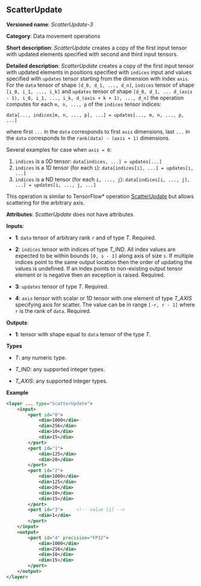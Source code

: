 ## ScatterUpdate <a name="ScatterUpdate"></a>

**Versioned name**: *ScatterUpdate-3*

**Category**: Data movement operations

**Short description**: *ScatterUpdate* creates a copy of the first input tensor with updated elements specified with second and third input tensors.

**Detailed description**: *ScatterUpdate* creates a copy of the first input tensor with updated elements in positions specified with `indices` input
and values specified with `updates` tensor starting from the dimension with index `axis`. For the `data` tensor of shape `[d_0, d_1, ..., d_n]`,
`indices` tensor of shape `[i_0, i_1, ..., i_k]` and `updates` tensor of shape
`[d_0, d_1, ... d_(axis - 1), i_0, i_1, ..., i_k, d_(axis + k + 1), ..., d_n]` the operation computes
for each `m, n, ..., p` of the `indices` tensor indices:

```
data[..., indices[m, n, ..., p], ...] = updates[..., m, n, ..., p, ...]
```

where first `...` in the `data` corresponds to first `axis` dimensions, last `...` in the `data` corresponds to the
`rank(data) - (axis + 1)` dimensions.

Several examples for case when `axis = 0`:
1. `indices` is a 0D tensor: `data[indices, ...] = updates[...]`
2. `indices` is a 1D tensor (for each `i`): `data[indices[i], ...] = updates[i, ...]`
3. `indices` is a ND tensor (for each `i, ..., j`): `data[indices[i, ..., j], ...] = updates[i, ..., j, ...]`

This operation is similar to TensorFlow* operation [ScatterUpdate](https://www.tensorflow.org/versions/r1.15/api_docs/python/tf/scatter_update)
but allows scattering for the arbitrary axis.

**Attributes**: *ScatterUpdate* does not have attributes.

**Inputs**:

*   **1**: `data` tensor of arbitrary rank `r` and of type *T*. Required.

*   **2**: `indices` tensor with indices of type *T_IND*.
All index values are expected to be within bounds `[0, s - 1]` along axis of size `s`. If multiple indices point to the
same output location then the order of updating the values is undefined. If an index points to non-existing output
tensor element or is negative then an exception is raised. Required.

*   **3**: `updates` tensor of type *T*. Required.

*   **4**: `axis` tensor with scalar or 1D tensor with one element of type *T_AXIS* specifying axis for scatter.
The value can be in range `[-r, r - 1]` where `r` is the rank of `data`. Required.

**Outputs**:

*   **1**: tensor with shape equal to `data` tensor of the type *T*.

**Types**

* *T*: any numeric type.

* *T_IND*: any supported integer types.

* *T_AXIS*: any supported integer types.

**Example**

```xml
<layer ... type="ScatterUpdate">
    <input>
        <port id="0">
            <dim>1000</dim>
            <dim>256</dim>
            <dim>10</dim>
            <dim>15</dim>
        </port>
        <port id="1">
            <dim>125</dim>
            <dim>20</dim>
        </port>
        <port id="2">
            <dim>1000</dim>
            <dim>125</dim>
            <dim>20</dim>
            <dim>10</dim>
            <dim>15</dim>
        </port>
        <port id="3">     <!-- value [1] -->
            <dim>1</dim>
        </port>
    </input>
    <output>
        <port id="4" precision="FP32">
            <dim>1000</dim>
            <dim>256</dim>
            <dim>10</dim>
            <dim>15</dim>
        </port>
    </output>
</layer>
```
